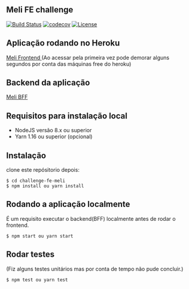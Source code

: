 ## Meli FE challenge

[![Build Status](https://travis-ci.org/leonardosal/challenge-fe-meli.svg?branch=master)](https://travis-ci.org/leonardosal/challenge-be-meli)
[![codecov](https://codecov.io/gh/leonardosal/challenge-fe-meli/branch/master/graph/badge.svg)](https://codecov.io/gh/leonardosal/challenge-fe-meli)
[![License](https://img.shields.io/badge/licence-MIT-blue.svg)](LICENSE)

## Aplicação rodando no Heroku

[Meli Frontend ](https://challenge-fe-meli.herokuapp.com)
(Ao acessar pela primeira vez pode demorar alguns segundos por conta das máquinas free do heroku)

## Backend da aplicação

[Meli BFF ](https://github.com/leonardosal/challenge-be-meli)

## Requisitos para instalação local

- NodeJS versão 8.x ou superior
- Yarn 1.16 ou superior (opcional)

## Instalação

clone este repósitorio depois:

```
$ cd challenge-fe-meli
$ npm install ou yarn install
```

## Rodando a aplicação localmente

É um requisito executar o backend(BFF) localmente antes de rodar o frontend.

```
$ npm start ou yarn start
```

## Rodar testes

(Fiz alguns testes unitários mas por conta de tempo não pude concluir.)

```
$ npm test ou yarn test
```
